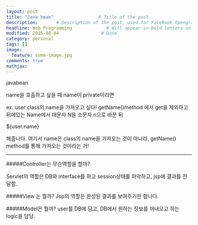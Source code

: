 ```yaml
---
layout: post
title: "Jave bean"                 # Title of the post
description:       # Description of the post, used for Facebook Opengraph & Twitter
headline: Web Programming             # Will appear in bold letters on top of the post
modified: 2015-08-04                # Date
category: personal
tags: []
image: 
  feature: some-image.jpg
comments: true
mathjax:
---
```

javabean

name을 호출하고 싶을 때 name이 private이라면

ex. user class의 name을 가져오고 싶다!
getName()method 에서 get을 제외하고 뒤에있는 Name에서 대문자 N을 소문자 n으로 바꾼 뒤

${user.name} 

해줍니다. 
여기서 name은 class의 name을 가져오는 것이 아니라, getName() method를 통해 가져오는 것이라는 거! 

------

#####Controller는 무슨역할을 할까?

Servlet의 역할은
DB와 interface를 하고 session상태를 파악하고, jsp에 결과를 전달함.

#####View 는 뭘까?
Jsp의 역할은
완성된 결과를 보여주기만 합니다.

#####Model은 뭘까?
user를 DB에 담고, DB에서 원하는 정보를 꺼내오고 하는 logic을 담당.